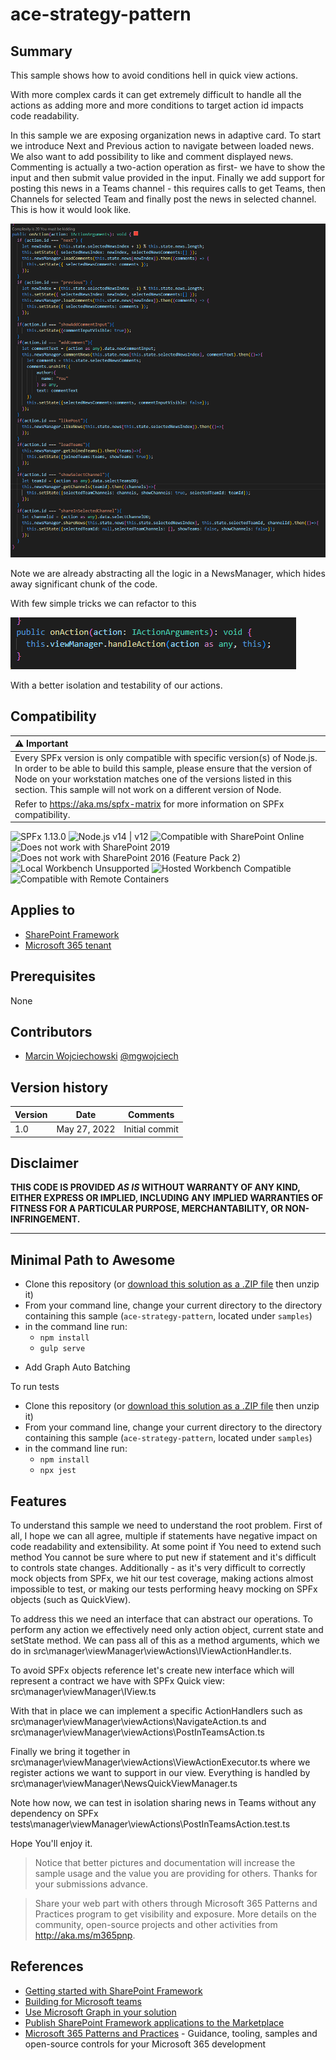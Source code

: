 # ace-strategy-pattern

## Summary

This sample shows how to avoid conditions hell in quick view actions.

With more complex cards it can get extremely difficult to handle all the actions as adding more and more conditions to target action id impacts code readability.

In this sample we are exposing organization news in adaptive card.
To start we introduce Next and Previous action to navigate between loaded news.
We also want to add possibility to like and comment displayed news.
Commenting is actually a two-action operation as first- we have to show the input and then submit value provided in the input.
Finally we add support for posting this news in a Teams channel - this requires calls to get Teams, then Channels for selected Team and finally post the news in selected channel. This is how it would look like.

![](./doc-resources/QuickViewBeforeRefactoring.PNG)

Note we are already abstracting all the logic in a NewsManager, which hides away significant chunk of the code.

With few simple tricks we can refactor to this

![](./doc-resources/QuickViewAfterRefactoring.PNG)

With a better isolation and testability of our actions.

## Compatibility

| :warning: Important          |
|:---------------------------|
| Every SPFx version is only compatible with specific version(s) of Node.js. In order to be able to build this sample, please ensure that the version of Node on your workstation matches one of the versions listed in this section. This sample will not work on a different version of Node.|
|Refer to <https://aka.ms/spfx-matrix> for more information on SPFx compatibility.   |

![SPFx 1.13.0](https://img.shields.io/badge/SPFx-1.13.0-green.svg)
![Node.js v14 | v12](https://img.shields.io/badge/Node.js-v14%20%7C%20v12-green.svg) 
![Compatible with SharePoint Online](https://img.shields.io/badge/SharePoint%20Online-Compatible-green.svg)
![Does not work with SharePoint 2019](https://img.shields.io/badge/SharePoint%20Server%202019-Incompatible-red.svg "SharePoint Server 2019 requires SPFx 1.4.1 or lower")
![Does not work with SharePoint 2016 (Feature Pack 2)](https://img.shields.io/badge/SharePoint%20Server%202016%20(Feature%20Pack%202)-Incompatible-red.svg "SharePoint Server 2016 Feature Pack 2 requires SPFx 1.1")
![Local Workbench Unsupported](https://img.shields.io/badge/Local%20Workbench-Unsupported-red.svg "Local workbench is no longer available as of SPFx 1.13 and above")
![Hosted Workbench Compatible](https://img.shields.io/badge/Hosted%20Workbench-Compatible-green.svg)
![Compatible with Remote Containers](https://img.shields.io/badge/Remote%20Containers-Compatible-green.svg)


## Applies to

- [SharePoint Framework](https://aka.ms/spfx)
- [Microsoft 365 tenant](https://learn.microsoft.com/sharepoint/dev/spfx/set-up-your-developer-tenant)

## Prerequisites

None

## Contributors

* [Marcin Wojciechowski](https://github.com/mgwojciech) [@mgwojciech](https://twitter.com/mgwojciech)

## Version history

Version|Date|Comments
-------|----|--------
1.0|May 27, 2022|Initial commit

## Disclaimer

**THIS CODE IS PROVIDED *AS IS* WITHOUT WARRANTY OF ANY KIND, EITHER EXPRESS OR IMPLIED, INCLUDING ANY IMPLIED WARRANTIES OF FITNESS FOR A PARTICULAR PURPOSE, MERCHANTABILITY, OR NON-INFRINGEMENT.**

---

## Minimal Path to Awesome

* Clone this repository (or [download this solution as a .ZIP file](https://pnp.github.io/download-partial/?url=https://github.com/pnp/sp-dev-fx-webparts/tree/main/samples/ace-strategy-pattern) then unzip it)
* From your command line, change your current directory to the directory containing this sample (`ace-strategy-pattern`, located under `samples`)
* in the command line run:
  * `npm install`
  * `gulp serve`

- Add Graph Auto Batching

To run tests
* Clone this repository (or [download this solution as a .ZIP file](https://pnp.github.io/download-partial/?url=https://github.com/pnp/sp-dev-fx-webparts/tree/main/samples/ace-strategy-pattern) then unzip it)
* From your command line, change your current directory to the directory containing this sample (`ace-strategy-pattern`, located under `samples`)
* in the command line run:
  * `npm install`
  * `npx jest`


## Features

To understand this sample we need to understand the root problem. First of all, I hope we can all agree, multiple if statements have negative impact on code readability and extensibility. At some point if You need to extend such method You cannot be sure where to put new if statement and it's difficult to controls state changes. Additionally - as it's very difficult to correctly mock objects from SPFx, we hit our test coverage, making actions almost impossible to test, or making our tests performing heavy mocking on SPFx objects (such as QuickView).

To address this we need an interface that can abstract our operations. To perform any action we effectively need only action object, current state and setState method.
We can pass all of this as a method arguments, which we do in src\manager\viewManager\viewActions\IViewActionHandler.ts.

To avoid SPFx objects reference let's create new interface which will represent a contract we have with SPFx Quick view:
src\manager\viewManager\IView.ts

With that in place we can implement a specific ActionHandlers such as 
src\manager\viewManager\viewActions\NavigateAction.ts and src\manager\viewManager\viewActions\PostInTeamsAction.ts

Finally we bring it together in src\manager\viewManager\viewActions\ViewActionExecutor.ts where we register actions we want to support in our view.
Everything is handled by src\manager\viewManager\NewsQuickViewManager.ts

Note how now, we can test in isolation sharing news in Teams without any dependency on SPFx
tests\manager\viewManager\viewActions\PostInTeamsAction.test.ts

Hope You'll enjoy it.


> Notice that better pictures and documentation will increase the sample usage and the value you are providing for others. Thanks for your submissions advance.

> Share your web part with others through Microsoft 365 Patterns and Practices program to get visibility and exposure. More details on the community, open-source projects and other activities from http://aka.ms/m365pnp.

## References

- [Getting started with SharePoint Framework](https://learn.microsoft.com/sharepoint/dev/spfx/set-up-your-developer-tenant)
- [Building for Microsoft teams](https://learn.microsoft.com/sharepoint/dev/spfx/build-for-teams-overview)
- [Use Microsoft Graph in your solution](https://learn.microsoft.com/sharepoint/dev/spfx/web-parts/get-started/using-microsoft-graph-apis)
- [Publish SharePoint Framework applications to the Marketplace](https://learn.microsoft.com/en-us/sharepoint/dev/spfx/publish-to-marketplace-overview)
- [Microsoft 365 Patterns and Practices](https://aka.ms/m365pnp) - Guidance, tooling, samples and open-source controls for your Microsoft 365 development